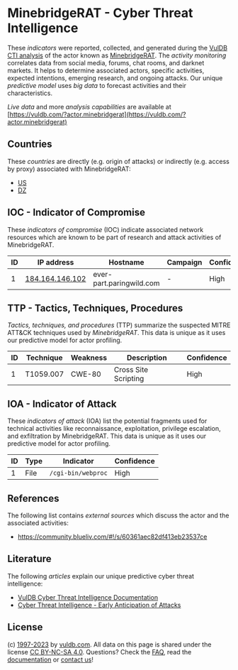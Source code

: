 # MinebridgeRAT - Cyber Threat Intelligence

These _indicators_ were reported, collected, and generated during the [VulDB CTI analysis](https://vuldb.com/?kb.cti) of the actor known as [MinebridgeRAT](https://vuldb.com/?actor.minebridgerat). The _activity monitoring_ correlates data from social media, forums, chat rooms, and darknet markets. It helps to determine associated actors, specific activities, expected intentions, emerging research, and ongoing attacks. Our unique _predictive model_ uses _big data_ to forecast activities and their characteristics.

_Live data_ and more _analysis capabilities_ are available at [https://vuldb.com/?actor.minebridgerat](https://vuldb.com/?actor.minebridgerat)

## Countries

These _countries_ are directly (e.g. origin of attacks) or indirectly (e.g. access by proxy) associated with MinebridgeRAT:

* [US](https://vuldb.com/?country.us)
* [DZ](https://vuldb.com/?country.dz)

## IOC - Indicator of Compromise

These _indicators of compromise_ (IOC) indicate associated network resources which are known to be part of research and attack activities of MinebridgeRAT.

ID | IP address | Hostname | Campaign | Confidence
-- | ---------- | -------- | -------- | ----------
1 | [184.164.146.102](https://vuldb.com/?ip.184.164.146.102) | ever-part.paringwild.com | - | High

## TTP - Tactics, Techniques, Procedures

_Tactics, techniques, and procedures_ (TTP) summarize the suspected MITRE ATT&CK techniques used by _MinebridgeRAT_. This data is unique as it uses our predictive model for actor profiling.

ID | Technique | Weakness | Description | Confidence
-- | --------- | -------- | ----------- | ----------
1 | T1059.007 | CWE-80 | Cross Site Scripting | High

## IOA - Indicator of Attack

These _indicators of attack_ (IOA) list the potential fragments used for technical activities like reconnaissance, exploitation, privilege escalation, and exfiltration by MinebridgeRAT. This data is unique as it uses our predictive model for actor profiling.

ID | Type | Indicator | Confidence
-- | ---- | --------- | ----------
1 | File | `/cgi-bin/webproc` | High

## References

The following list contains _external sources_ which discuss the actor and the associated activities:

* https://community.blueliv.com/#!/s/60361aec82df413eb23537ce

## Literature

The following _articles_ explain our unique predictive cyber threat intelligence:

* [VulDB Cyber Threat Intelligence Documentation](https://vuldb.com/?kb.cti)
* [Cyber Threat Intelligence - Early Anticipation of Attacks](https://www.scip.ch/en/?labs.20201022)

## License

(c) [1997-2023](https://vuldb.com/?kb.changelog) by [vuldb.com](https://vuldb.com/?kb.about). All data on this page is shared under the license [CC BY-NC-SA 4.0](https://creativecommons.org/licenses/by-nc-sa/4.0/). Questions? Check the [FAQ](https://vuldb.com/?kb.faq), read the [documentation](https://vuldb.com/?kb) or [contact us](https://vuldb.com/?contact)!
